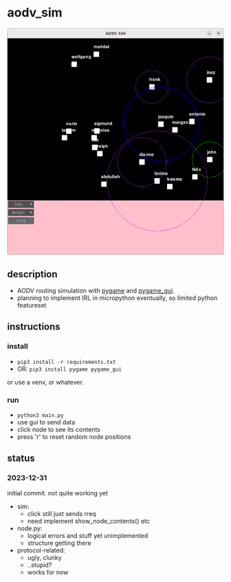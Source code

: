 # aodv_sim

![2024-01-01 example](example.png)

## description

- AODV routing simulation with [pygame](https://www.pygame.org) and [pygame_gui](https://pygame-gui.readthedocs.io/en/latest/quick_start.html).
- planning to implement IRL in micropython eventually, so limited python featureset

## instructions

### install
- `pip3 install -r requirements.txt`
- OR: `pip3 install pygame pygame_gui`

or use a venv, or whatever.

### run
- `python3 main.py`
- use gui to send data
- click node to see its contents
- press 'r' to reset random node positions

## status

### 2023-12-31

initial commit. not quite working yet
- sim:
  - click still just sends rreq
  - need implement show_node_contents() etc
- node.py:
  - logical errors and stuff yet unimplemented
  - structure getting there
- protocol-related:
  - ugly, clunky
  - ..stupid?
  - works for now